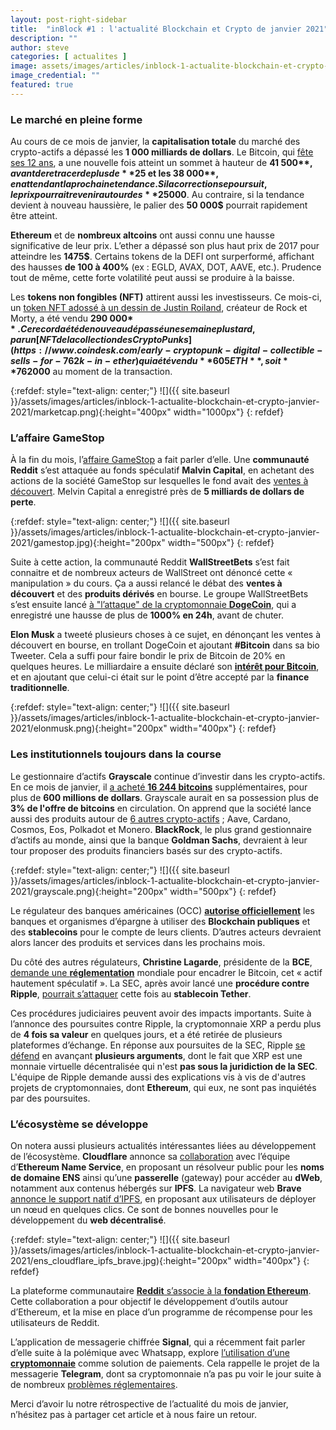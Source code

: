 ```yaml
---
layout: post-right-sidebar
title:  "inBlock #1 : l'actualité Blockchain et Crypto de janvier 2021"
description: ""
author: steve
categories: [ actualites ]
image: assets/images/articles/inblock-1-actualite-blockchain-et-crypto-janvier-2021/1.png
image_credential: ""
featured: true
---
```


### Le marché en pleine forme

Au cours de ce mois de janvier, la **capitalisation totale** du marché des crypto-actifs a dépassé les **1 000 milliards de dollars**. Le Bitcoin, qui [fête ses 12 ans](https://bitcoin.fr/bitcoin-fete-ses-12-ans/), a une nouvelle fois atteint un sommet à hauteur de **41 500$**, avant de retracer de plus de **25%**. Cette correction du prix était attendue après des semaines de **hausse exponentielle** (+400% en 5 mois). Le cours du Bitcoin semble tenir et se consolider entre les **30 000$ et les 38 000$**, en attendant la prochaine tendance. Si la correction se poursuit, le prix pourrait revenir autour des **25 000$**. Au contraire, si la tendance devient à nouveau haussière, le palier des **50 000$** pourrait rapidement être atteint.

**Ethereum** et de **nombreux altcoins** ont aussi connu une hausse significative de leur prix. L’ether a dépassé son plus haut prix de 2017 pour atteindre les **1475$**. Certains tokens de la DEFI ont surperformé, affichant des hausses **de 100 à 400%** (ex : EGLD, AVAX, DOT, AAVE, etc.). Prudence tout de même, cette forte volatilité peut aussi se produire à la baisse. 

Les **tokens non fongibles (NFT)** attirent aussi les investisseurs. Ce mois-ci, un [token NFT adossé à un dessin de Justin Roiland](https://cointelegraph.com/news/rick-and-morty-creator-auctioning-nft-artwork-collection), créateur de Rock et Morty, a été vendu **290 000$**. Ce record a été de nouveau dépassé une semaine plus tard, par un [NFT de la collection des CryptoPunks](https://www.coindesk.com/early-cryptopunk-digital-collectible-sells-for-762k-in-ether) qui a été vendu **605 ETH**, soit **762 000$** au moment de la transaction.

{:refdef: style="text-align: center;"}
![]({{ site.baseurl }}/assets/images/articles/inblock-1-actualite-blockchain-et-crypto-janvier-2021/marketcap.png){:height="400px" width="1000px"}
{: refdef}

### L’affaire GameStop

À la fin du mois, l’[affaire GameStop](https://www.lemonde.fr/pixels/article/2021/01/29/affaire-gamestop-les-utilisateurs-de-reddit-bien-decides-a-en-finir-avec-wall-street_6068149_4408996.html) a fait parler d’elle. Une **communauté Reddit** s’est attaquée au fonds spéculatif **Malvin Capital**, en achetant des actions de la société GameStop sur lesquelles le fond avait des [ventes à découvert](https://twitter.com/gregory_raymond/status/1354755864935231488). Melvin Capital a enregistré près de **5 milliards de dollars de perte**. 

{:refdef: style="text-align: center;"}
![]({{ site.baseurl }}/assets/images/articles/inblock-1-actualite-blockchain-et-crypto-janvier-2021/gamestop.jpg){:height="200px" width="500px"}
{: refdef}

Suite à cette action, la communauté Reddit **WallStreetBets** s’est fait connaitre et de nombreux acteurs de WallStreet ont dénoncé cette « manipulation » du cours. Ça a aussi relancé le débat des **ventes à découvert** et des **produits dérivés** en bourse. Le groupe WallStreetBets s’est ensuite lancé [à "l’attaque" de la cryptomonnaie **DogeCoin**](https://www.coindesk.com/first-mover-elon-musk-bitcoin-dogecoin-gamestop), qui a enregistré une hausse de plus de **1000% en 24h**, avant de chuter. 

**Elon Musk** a tweeté plusieurs choses à ce sujet, en dénonçant les ventes à découvert en bourse, en trollant DogeCoin et ajoutant **#Bitcoin** dans sa bio Tweeter. Cela a suffi pour faire bondir le prix de Bitcoin de 20% en quelques heures. Le milliardaire a ensuite déclaré son [**intérêt pour Bitcoin**](https://www.coindesk.com/a-good-thing-elon-musk-says-hes-a-supporter-of-bitcoin), et en ajoutant que celui-ci était sur le point d’être accepté par la **finance traditionnelle**. 

{:refdef: style="text-align: center;"}
![]({{ site.baseurl }}/assets/images/articles/inblock-1-actualite-blockchain-et-crypto-janvier-2021/elonmusk.png){:height="200px" width="400px"}
{: refdef}

### Les institutionnels toujours dans la course

Le gestionnaire d’actifs **Grayscale** continue d’investir dans les crypto-actifs. En ce mois de janvier, il [a acheté **16 244 bitcoins**](https://cointelegraph.com/news/pay-attention-grayscale-adds-18x-the-bitcoin-mined-supply-in-one-day) supplémentaires, pour plus de **600 millions de dollars**. Grayscale aurait en sa possession plus de **3% de l'offre de bitcoins** en circulation. On apprend que la société lance aussi des produits autour de [6 autres crypto-actifs](https://www.theblockcrypto.com/linked/92919/grayscale-trust-incorporation-polkadot-aave?utm_source=cryptopanic&utm_medium=rss) ; Aave, Cardano, Cosmos, Eos, Polkadot et Monero. **BlackRock**, le plus grand gestionnaire d’actifs au monde, ainsi que la banque **Goldman Sachs**, devraient à leur tour proposer des produits financiers basés sur des crypto-actifs.

{:refdef: style="text-align: center;"}
![]({{ site.baseurl }}/assets/images/articles/inblock-1-actualite-blockchain-et-crypto-janvier-2021/grayscale.png){:height="200px" width="500px"}
{: refdef}

Le régulateur des banques américaines (OCC) [**autorise officiellement**](https://www.scribd.com/document/489786891/OCC-Letter-on-Banks-Using-Stablecoins-Acting-as-Blockchain-Nodes) les banques et organismes d’épargne à utiliser des **Blockchain publiques** et des **stablecoins** pour le compte de leurs clients. D’autres acteurs devraient alors lancer des produits et services dans les prochains mois.  

Du côté des autres régulateurs, **Christine Lagarde**, présidente de la **BCE**, [demande une **réglementation**](https://cryptoast.fr/christine-lagarde-reglementation-mondiale-bitcoin-btc/) mondiale pour encadrer le Bitcoin, cet « actif hautement spéculatif ». La SEC, après avoir lancé une **procédure contre Ripple**, [pourrait s’attaquer](https://www.cointribune.com/actualites/a-qui-le-tour-apres-ripple-tether-usdt-dans-le-viseur-de-la-sec/) cette fois au **stablecoin Tether**. 

Ces procédures judiciaires peuvent avoir des impacts importants. Suite à l’annonce des poursuites contre Ripple, la cryptomonnaie XRP a perdu plus de **4 fois sa valeur** en quelques jours, et a été retirée de plusieurs plateformes d’échange. En réponse aux poursuites de la SEC, Ripple [se défend](https://www.coindesk.com/ripple-responds-to-sec-lawsuit-over-xrp-sales) en avançant **plusieurs arguments**, dont le fait que XRP est une monnaie virtuelle décentralisée qui n'est **pas sous la juridiction de la SEC**. L'équipe de Ripple demande aussi des explications vis à vis de d'autres projets de cryptomonnaies, dont **Ethereum**, qui eux, ne sont pas inquiétés par des poursuites.

### L’écosystème se développe

On notera aussi plusieurs actualités intéressantes liées au développement de l’écosystème. **Cloudflare** annonce sa [collaboration](https://blog.cloudflare.com/cloudflare-distributed-web-resolver/) avec l’équipe d’**Ethereum Name Service**, en proposant un résolveur public pour les **noms de domaine ENS** ainsi qu’une **passerelle** (gateway) pour accéder au **dWeb**, notamment aux contenus hébergés sur **IPFS**. La navigateur web **Brave** [annonce le support natif d’IPFS](https://brave.com/ipfs-support/), en proposant aux utilisateurs de déployer un nœud en quelques clics. Ce sont de bonnes nouvelles pour le développement du **web décentralisé**. 

{:refdef: style="text-align: center;"}
![]({{ site.baseurl }}/assets/images/articles/inblock-1-actualite-blockchain-et-crypto-janvier-2021/ens_cloudflare_ipfs_brave.jpg){:height="200px" width="400px"}
{: refdef}

La plateforme communautaire [**Reddit** s’associe à la **fondation Ethereum**](https://www.reddit.com/r/ethereum/comments/l6c3kx/reddit_announces_partnership_with_the_ethereum/). Cette collaboration a pour objectif le développement d’outils autour d’Ethereum, et la mise en place d’un programme de récompense pour les utilisateurs de Reddit. 

L’application de messagerie chiffrée **Signal**, qui a récemment fait parler d’elle suite à la polémique avec Whatsapp, explore [l’utilisation d’une **cryptomonnaie**](https://www.platformer.news/p/-the-battle-inside-signal) comme solution de paiements. Cela rappelle le projet de la messagerie **Telegram**, dont sa cryptomonnaie n’a pas pu voir le jour suite à de nombreux [problèmes réglementaires](https://journalducoin.com/regulation/actualites-regulation/telegram-vs-sec-185-millions-de-dollars-de-penalite-pour-lico-de-telegram/). 

Merci d’avoir lu notre rétrospective de l’actualité du mois de janvier, n’hésitez pas à partager cet article et à nous faire un retour. 